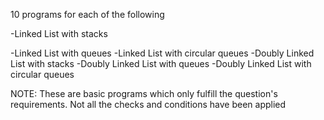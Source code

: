 10 programs for each of the following

-Linked List with stacks

-Linked List with queues
-Linked List with circular queues
-Doubly Linked List with stacks
-Doubly Linked List with queues
-Doubly Linked List with circular queues

NOTE: These are basic programs which only fulfill the question's requirements. Not all the checks and conditions have been applied
